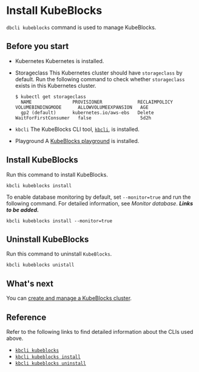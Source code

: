 # Install KubeBlocks

`dbcli kubeblocks` command is used to manage KubeBlocks.

## Before you start

- Kubernetes 
  Kubernetes is installed.

- Storageclass
  This Kubernetes cluster should have `storageclass` by default. Run the following command to check whether `storageclass` exists in this Kubernetes cluster. 
  
  ```
  $ kubectl get storageclass
    NAME               PROVISIONER             RECLAIMPOLICY   VOLUMEBINDINGMODE      ALLOWVOLUMEEXPANSION   AGE
    gp2 (default)      kubernetes.io/aws-ebs   Delete          WaitForFirstConsumer   false                  5d2h
  ```

- `kbcli`
  The KubeBlocks CLI tool, [`kbcli`](install_kbcli.md), is installed.

- Playground
  A [KubeBlocks playground](install_playground.md) is installed.

## Install KubeBlocks

Run this command to install KubeBlocks.

```
kbcli kubeblocks install 
```

To enable database monitoring by default, set `--monitor=true` and run the following command. For detailed information, see _Monitor database_. ***Links to be added.***

```
kbcli kubeblocks install --monitor=true
```


## Uninstall KubeBlocks

Run this command to uninstall `KubeBlocks`.

```
kbcli kubeblocks unistall
```

## What's next

You can [create and manage a KubeBlocks cluster](create_and_manege_a_cluster.md).

## Reference

Refer to the following links to find detailed information about the CLIs used above.

- [`kbcli kubeblocks`](cli/../../cli/kbcli_kubeblocks.md)
- [`kbcli kubeblocks install`](cli/../../cli/kbcli_kubeblocks_install.md)
- [`kbcli kubeblocks uninstall`](cli/../../cli/kbcli_kubeblocks_uninstall.md)